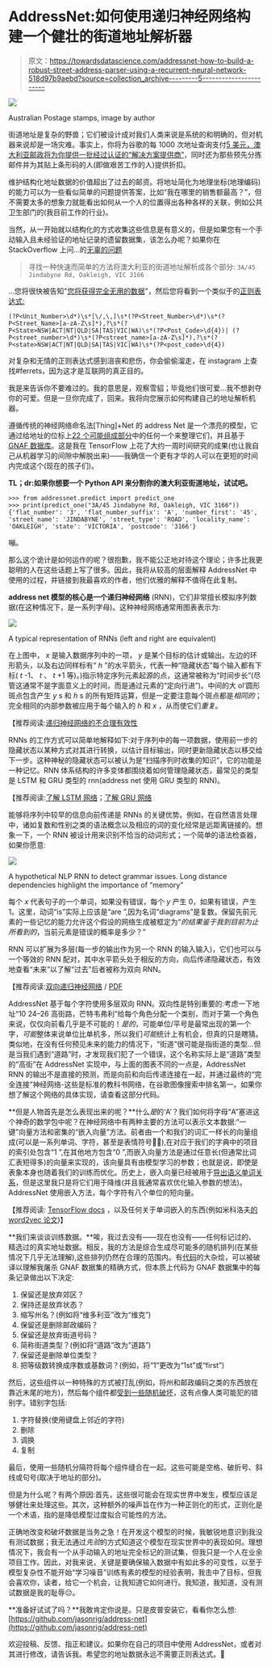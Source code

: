 # AddressNet:如何使用递归神经网络构建一个健壮的街道地址解析器

> 原文：<https://towardsdatascience.com/addressnet-how-to-build-a-robust-street-address-parser-using-a-recurrent-neural-network-518d97b9aebd?source=collection_archive---------5----------------------->

![](img/bd45b83e14cc33a5a18b680baa4190e9.png)

Australian Postage stamps, image by author

街道地址是复杂的野兽；它们被设计成对我们人类来说是系统的和明确的，但对机器来说却是一场灾难。事实上，你将为谷歌的每 1000 次地址查询支付[5 美元，澳大利亚邮政将为你提供](https://developers.google.com/maps/billing/understanding-cost-of-use)[一批经过认证的“解决方案提供商”](https://auspost.com.au/business/marketing-and-communications/access-data-and-insights/address-data/address-validation)，同时还为那些预先分拣邮件并为其贴上条形码的人(即做艰苦工作的人)提供折扣。

维护结构化地址数据的价值超出了过去的邮资。将地址简化为地理坐标(地理编码)的能力可以为一些看似简单的问题提供答案，比如“我在哪里的销售额最高？”，但不需要太多的想象力就能看出如何从一个人的位置得出各种各样的关联，例如公共卫生部门的(我目前工作的行业)。

当然，从一开始就以结构化的方式收集这些信息是有意义的，但是如果您有一个手动输入且未经验证的地址记录的遗留数据集，该怎么办呢？如果你在 StackOverflow 上问…的[无辜的问题](https://stackoverflow.com/questions/2355597/java-parse-australian-street-addresses)

> 寻找一种快速而简单的方法将澳大利亚的街道地址解析成各个部分:
> `3A/45 Jindabyne Rd, Oakleigh, VIC 3166`

…您将很快被告知"[您将获得完全无用的数据](https://stackoverflow.com/a/2359806)"，然后您将看到一个类似于的[正则表达式:](https://stackoverflow.com/a/43840487)

```
(?P<Unit_Number>\d*)\s*[\/,\,]\s*(?P<Street_Number>\d*)\s*(?P<Street_Name>[a-zA-Z\s]*),?\s*(?P<State>NSW|ACT|NT|QLD|SA|TAS|VIC|WA)\s*(?P<Post_Code>\d{4})| (?P<street_number>\d*)\s*(?P<street_name>[a-zA-Z\s]*),?\s*(?P<state>NSW|ACT|NT|QLD|SA|TAS|VIC|WA)\s*(?P<post_code>\d{4})
```

对复杂和无情的正则表达式感到沮丧和悲伤，你会偷偷溜走，在 instagram 上查找#ferrets，因为这才是互联网的真正目的。

我是来告诉你不要难过的。我的意思是，观察雪貂；毕竟他们很可爱…我不想剥夺你的可爱。但是一旦你完成了，回来。我将向您展示如何构建自己的地址解析机器。

遵循传统的神经网络命名法[Thing]+Net 的 address Net 是一个漂亮的模型，它通过给地址的位标上[22 个可能组成部分](https://github.com/jasonrig/address-net/blob/master/README.md#model-output)中的任何一个来整理它们，并且基于[GNAF 数据库](https://data.gov.au/dataset/geocoded-national-address-file-g-naf)。这是我在 TensorFlow 上花了大约一周时间研究的成果(也让我自己从机器学习的间隙中解脱出来)——我确信一个更有才华的人可以在更短的时间内完成这个(现在的孩子们)。

**TL；dr:如果你想要一个 Python API 来分割你的澳大利亚街道地址，试试吧。**

```
>>> from addressnet.predict import predict_one
>>> print(predict_one("3A/45 Jindabyne Rd, Oakleigh, VIC 3166"))
{'flat_number': '3', 'flat_number_suffix': 'A', 'number_first': '45', 'street_name': 'JINDABYNE', 'street_type': 'ROAD', 'locality_name': 'OAKLEIGH', 'state': 'VICTORIA', 'postcode': '3166'}
```

嘣。

那么这个诡计是如何运作的呢？很抱歉，我不能公正地对待这个理论；许多比我更聪明的人在这些话题上写了很多。因此，我将从较高的层面解释 AddressNet 中使用的过程，并链接到我最喜欢的作者，他们优雅的解释不值得在此复制。

**address net 模型的核心是一个递归神经网络** (RNN)，它们非常擅长模拟序列数据(在这种情况下，是一系列字母)。这种神经网络通常用图表表示为:

![](img/b4afc2c64bd2ce6edfe3567006c29056.png)

A typical representation of RNNs (left and right are equivalent)

在上图中， *x* 是输入数据序列中的一项， *y* 是某个目标的估计或输出。左边的环形箭头，以及右边同样标有“ *h* ”的水平箭头，代表一种“隐藏状态”每个输入都有下标( *t* -1、 *t* 、 *t* +1 等)。)指示特定序列元素起源的点，这通常被称为“时间步长”(尽管这通常不是字面意义上的时间，而是通过元素的“定向行进”)。中间的大 ol’圆形斑点包含产生 *y* s 和 *h* s 的所有矩阵运算，但是一定要注意每个斑点都是*相同的*；完全相同的内部参数被应用于每个输入的 *h* 和 *x* ，从而使它们*重复*。

【推荐阅读:[递归神经网络的不合理有效性](http://karpathy.github.io/2015/05/21/rnn-effectiveness/)

RNNs 的工作方式可以简单地解释如下:对于序列中的每一项数据，使用前一步的隐藏状态以某种方式对其进行转换，以估计目标输出，同时更新隐藏状态以移交给下一步。这种神秘的隐藏状态可以被认为是“扫描序列时收集的知识”，它的功能是一种记忆。RNN 体系结构的许多变体都围绕着如何管理隐藏状态，最常见的类型是 LSTM 和 GRU 类型的 rnn(address net 使用 GRU 类型的 RNN)。

【推荐阅读:[了解 LSTM 网络](http://colah.github.io/posts/2015-08-Understanding-LSTMs/)；[了解 GRU 网络](/understanding-gru-networks-2ef37df6c9be)

能够将序列中较早的信息向前传递是 RNNs 的关键优势。例如，在自然语言处理中，诸如复数和性别之类的语法概念以及相应的词的变化经常是远距离链接的。想象一下，一个 RNN 被设计用来识别不恰当的动词形式；一个简单的语法检查器，如果你愿意:

![](img/7897df089b1f8a7a9fc15a319dcd2b87.png)

A hypothetical NLP RNN to detect grammar issues. Long distance dependencies highlight the importance of “memory”

每个 *x* 代表句子的一个单词，如果没有错误，每个 *y* 产生 0，如果有错误，产生 1。这里，动词“is”实际上应该是“are ”,因为名词“diagrams”是复数。保留先前元素的一些记忆的能力允许这个假设的网络生成被框定为“*的结果鉴于我到目前为止所看到的*，当前元素是错误的概率是多少？”

RNN 可以扩展为多层(每一步的输出作为另一个 RNN 的输入输入)，它们也可以与一个等效的 RNN 配对，其中水平箭头处于相反的方向，向后传递隐藏状态，有效地查看“未来”以了解“过去”后者被称为双向 RNN。

【推荐阅读:[双向递归神经网络](https://ieeexplore.ieee.org/abstract/document/650093) / [PDF](https://maxwell.ict.griffith.edu.au/spl/publications/papers/ieeesp97_schuster.pdf)

AddressNet 基于每个字符使用多层双向 RNN。双向性是特别重要的:考虑一下地址“10 24–26 高街路，芒特韦弗利”给每个角色分配一个类别，而对于第一个角色来说，仅仅向前看几乎是不可能的！*是的*，可能单位/平号是最常出现的第一个字，*可能*整体来说单位比单机多，所以我们*可能*统计上有机会，但真的只是瞎猜。类似地，在没有任何预见未来的能力的情况下，“街道”很可能是指街道的类型…但是当我们遇到“道路”时，才发现我们犯了一个错误，这个名称实际上是“道路”类型的“高街”在 AddressNet 实现中，与上面的图表不同的一点是，AddressNet RNN 的输出不是直接的预测，而是向前和向后传递连接在一起，并通过最终的“完全连接”神经网络-这些是标准的教科书网络，在谷歌图像搜索中排名第一。如果你想了解这个网络的具体实现，请查看这部分代码。

**但是人物首先是怎么表现出来的呢？**什么*是*的‘A’？我们如何将字母“A”塞进这个神奇的数学包中呢？在神经网络中有两种主要的方法可以表示文本数据:“一键”向量方法和密集的“嵌入向量”方法。前者由一个和我们的词汇一样长的向量组成(可以是一系列单词、字符，甚至是表情符号🤷‍♀️),在对应于我们的字典中的项目的索引处包含“1 ”,在其他地方包含“0 ”,而嵌入向量方法是通过任意长(但通常比词汇表短得多)的向量来实现的，该向量具有由模型学习的参数；也就是说，即使是表象本身也随着我们的训练而优化。历史上，嵌入向量已经被用于[导出语义单词关系](https://arxiv.org/abs/1711.00331)，但是这里我只是将它们用于降维(并且我通常喜欢优化输入参数的想法)。AddressNet 使用嵌入方法，每个字符有八个单位的短向量。

【推荐阅读: [TensorFlow docs](https://www.tensorflow.org/guide/embedding) ，以及任何关于单词嵌入的东西(例如米科洛夫[的 word2vec 论文](https://papers.nips.cc/paper/5021-distributed-representations-of-words-and-phrases-and-their-compositionality.pdf))】

**我们来谈谈训练数据。**唉，我过去没有——现在也没有——任何标记过的、精选过的真实地址数据。相反，我的方法是综合生成尽可能多的随机排列(在某些情况下几乎无法理解),这些排列仍然在合理的范围内。有[代码](https://github.com/jasonrig/address-net/blob/2e17b38b2fbf0de08aeb51cce7de6dc824301438/addressnet/dataset.py#L238)的大杂烩，可以被破译以理解我屠杀 GNAF 数据集的精确方式，但本质上代码为 GNAF 数据集中的每条记录做出以下决定:

1.  保留还是放弃郊区？
2.  保持还是放弃状态？
3.  缩写州名？(例如将“维多利亚”改为“维克”)
4.  保留还是删除邮政编码？
5.  保留还是放弃街道号码？
6.  简称街道类型？(例如将“道路”改为“道路”)
7.  保留还是删除单位类型？
8.  把等级数转换成序数或基数词？(例如，将“1”更改为“1st”或“first”)

然后，这些组件以一种特殊的方式被打乱(例如，将州和邮政编码之类的东西放在靠近末尾的地方)，然后每个组件都[受到一些随机破坏](https://github.com/jasonrig/address-net/blob/2e17b38b2fbf0de08aeb51cce7de6dc824301438/addressnet/typo.py#L45)，这有点像人类可能犯的错别字。错别字包括:

1.  字符替换(使用键盘上邻近的字符)
2.  删除
3.  调换
4.  复制

最后，使用一些随机分隔符将每个组件缝合在一起。这些可能是空格、破折号、斜线或句号(取决于地址的部分)。

但是为什么呢？有两个原因:首先，这些很可能会在现实世界中发生，模型应该足够健壮来处理这些。其次，这种额外的噪声旨在作为一种正则化的形式，正则化是一个术语，指的是降低模型过度拟合可能性的方法。

正确地改变和破坏数据是当务之急！在开发这个模型的时候，我敏锐地意识到我没有测试数据；我无法通过*先验*的方式知道这个模型在现实世界中的表现如何。理想情况下，我会有一个从手动输入的地址完全标记的测试集，但我只是一个人在业余项目工作。因此，对我来说，关键是要确保输入数据中有如此多的可变性，以至于模型复杂性不能开始“学习噪音”训练有素的模型的经验表明，我击中了目标，但我会喜欢你，读者，给它一个机会，让我知道它如何进行。我知道，我知道，没有测试数据是我的耻辱😔。

**准备好试试了吗？**我敢肯定你说是。只是皮普安装它，看看你怎么想:[https://github.com/jasonrig/address-net](https://github.com/jasonrig/address-net)

欢迎投稿、反馈、指正和建议。如果你在自己的项目中使用 AddressNet，或者对其进行修改，请告诉我。希望您的地址数据永远不需要正则表达式。🙏